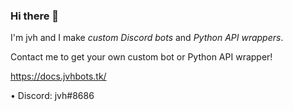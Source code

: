 ### Hi there 👋
I'm jvh and I make *custom Discord bots* and *Python API wrappers*.

Contact me to get your own custom bot
or Python API wrapper!

https://docs.jvhbots.tk/

• Discord: jvh#8686
